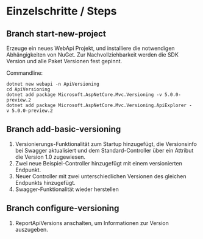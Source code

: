 # Einzelschritte / Steps

## Branch start-new-project

Erzeuge ein neues WebApi Projekt, und installiere die notwendigen Abhängigkeiten von NuGet. Zur Nachvollziehbarkeit werden die SDK Version und alle Paket Versionen fest gepinnt.

Commandline:

```shell
dotnet new webapi -n ApiVersioning
cd ApiVersioning
dotnet add package Microsoft.AspNetCore.Mvc.Versioning -v 5.0.0-preview.2
dotnet add package Microsoft.AspNetCore.Mvc.Versioning.ApiExplorer -v 5.0.0-preview.2
```

## Branch add-basic-versioning

1. Versionierungs-Funktionalität zum Startup hinzugefügt, die Versionsinfo bei Swagger aktualisiert und dem Standard-Controller über ein Attribut die Version 1.0 zugewiesen.
2. Zwei neue Beispiel-Controller hinzugefügt mit einem versionierten Endpunkt.
3. Neuer Controller mit zwei unterschiedlichen Versionen des gleichen Endpunkts hinzugefügt.
4. Swagger-Funktionalität wieder herstellen

## Branch configure-versioning

1. ReportApiVersions anschalten, um Informationen zur Version auszugeben. 
